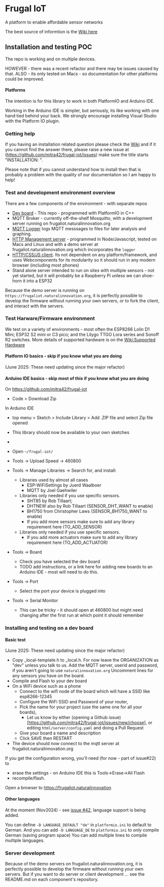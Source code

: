 # Frugal IoT
A platform to enable affordable sensor networks

The best source of informtion is the [Wiki here](https://github.com/mitra42/frugal-iot/wiki)

## Installation and testing POC

The repo is working and on multiple devices. 

HOWEVER - there was a recent refactor and there may be issues caused by that. 
ALSO - its only tested on Macs - so documentation for other platforms could be improved. 

#### Platforms
The intention is for this library to work in both PlatformIO and Arduino IDE. 

Working in the Arduino IDE is simpler, but seriously, its like working with one hand tied behind your back. We strongly encourage installing Visual Studio with the Platform IO plugin. 

### Getting help 

If you having an installation related question please check the
[Wiki](https://github.com/mitra42/frugal-iot/wiki)
and if it you cannot find the answer there, please raise a new issue at (https://github.com/mitra42/frugal-iot/issues) 
make sure the title starts "INSTALLATION: ".

Please note that if you cannot understand how to install then that is probably a problem with 
the quality of our documentation so I am happy to help! 

### Test and development environment overview 

There are a few components of the environment - with separate repos

* [Dev board](https://www.github.com/mitra42/frugal-iot) - This repo - programmed with PlatformIO in C++
* MQTT Broker - currently off-the-shelf Mosquitto, with a development server running on frugaliot.naturalinnovation.org
* [MQTT Logger](https://www.github.com/mitra42/frugal-iot-logger) logs MQTT messsages to files for later analysis and graphing.
* [HTTP Management server](https://www.github.com/mitra42/frugal-iot-server) - programmed in Node/Javascript, tested on Macs and Linux and 
  with a demo server at frugaliot.naturalinnovation.org which incorporates the `logger`
* [HTTP/CSS/JS client](https://www.github.com/mitra42/frugal-iot-client). Its not dependent on any platform/framework, and uses Webcomponents for its modularity so it should run in any modern browser (including most phones)
* Stand alone server intended to run on sites with multiple sensors - not yet started, but it will probably be a Raspberry Pi unless we can shoe-horn it into a ESP32

Because the demo server is running on `https://frugaliot.naturalinnovation.org`, it is perfectly possible to develop the firmware without running your own servers, 
or to fork the client, and interact with the servers.  

### Test Harware/Firmware environment
We test on a variety of environments - most often the ESP8266 Lolin D1 Mini; ESP32 S2 mini or C3 pico; and the Lilygo TTGO Lora series and Sonoff R2 switches. More details of supported hardware is on the
[Wiki:Supported Hardware](https://github.com/mitra42/frugal-iot/wiki/Supported-Hardware)


#### Platform IO  basics - skip if you know what you are doing
(June 2025: These need updating since the major refactor)

#### Arduino IDE basics - skip most of this if you know what you are doing

On https://github.com/mitra42/frugal-iot

* Code > Download Zip

In Arduino IDE 
* top menu > Sketch > Include Library > Add .ZIP file and select Zip file opened
* This library should now be available to your own sketches
* 


* Open `~/frugal-iot/`
* Tools -> Upload Speed -> 460800
* Tools -> Manage Libraries -> Search for, and install:
  * Libraries used by almost all cases
    * ESP-WiFiSettings by Juerd Waalboer
    * MQTT by Joel Gaehwiler
  * Libraries only needed if you use specific sensors. 
    * SHT85 by Rob Tillaart;
    * DHTNEW also by Rob Tillaart (SENSOR_DHT_WANT to enable)
    * BH1750 from Christopher Laws (SENSOR_BH1750_WANT to enable)
    * If you add more sensors make sure to add any library requirement here (TO_ADD_SENSOR)
  * Libraries only needed if you use specific sensors. 
    * If you add more actuators make sure to add any library requirement here (TO_ADD_ACTUATOR)
* Tools -> Board 
  * Check you have selected the dev board
  * TODO add instructions, or a link here for adding new boards to an Arduino IDE - most will need to do this. 
* Tools -> Port 
  * Select the port your device is plugged into
* Tools -> Serial Monitor 
  * This can be tricky - it should open at 460800 but might need changing after the first run at which point it should remember


### Installing and testing on a dev board

#### Basic test
(June 2025: These need updating since the major refactor)

* Copy _local-template.h to _local.h. For now leave the ORGANIZATION as "dev" unless you talk to us. 
  Add the MQTT server, userid and password, if you aren't going to use `naturalinnovation.org` 
  Uncomment lines for any sensors you have on the board.
* Compile and Flash to your dev board
* On a WiFi device such as a phone
  * Connect to the wifi node of the board which will have a SSID like esp8266-12345
  * Configure the WiFi SSID and Password of your router,
  * Pick the name for your project (use the same one for all your boards), 
    * Let us know by either (opening a Github issue)[https://github.com/mitra42/frugal-iot/issues/new/choose], or editing `html/server/config.yaml` and doing a Pull Request
  * Give your board a name and description
  * Click SAVE then RESTART
* The device should now connect to the mqtt server at frugaliot.naturalinnovation.org

If you get the configuration wrong, you'll need (for now - part of issue#22) to 
* erase the settings - on Arduino IDE this is Tools->Erase->All Flash
* recompile/flash.

Open a browser to https://frugaliot.naturalinnovation

#### Other languages
At the moment (Nov2024) - see [issue #42](https://github.com/mitra42/frugal-iot/issues/42), language support is being added. 

You can define `-D LANGUAGE_DEFAULT "de"` in `platformio.ini` to default to German. 
And you can add `-D LANGUAGE_DE` to `platformio.ini` to *only* compile German (saving program space)
You can add multiple lines to compile multiple languages.

### Server development

Because of the demo servers on frugaliot.naturalinnovation.org, it is perfectly possible to develop the firmware without running your own servers.
But if you want to do server or client development ... see the README.md on each component's repository.

